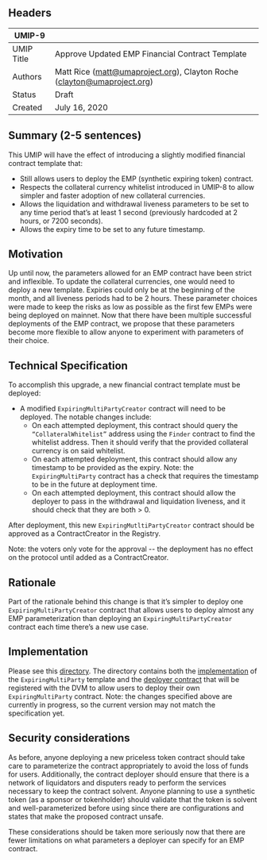 ## Headers
| UMIP-9     |                                                                                                                                          |
|------------|------------------------------------------------------------------------------------------------------------------------------------------|
| UMIP Title | Approve Updated EMP Financial Contract Template              |
| Authors    | Matt Rice (matt@umaproject.org), Clayton Roche (clayton@umaproject.org) |
| Status     | Draft                                                                                                                                    |
| Created    | July 16, 2020                                                                                                                           |

## Summary (2-5 sentences)
This UMIP will have the effect of introducing a slightly modified financial contract template that:
- Still allows users to deploy the EMP (synthetic expiring token) contract.
- Respects the collateral currency whitelist introduced in UMIP-8 to allow simpler and faster adoption of new collateral currencies.
- Allows the liquidation and withdrawal liveness parameters to be set to any time period that’s at least 1 second (previously hardcoded at 2 hours, or 7200 seconds).
- Allows the expiry time to be set to any future timestamp.

## Motivation
Up until now, the parameters allowed for an EMP contract have been strict and inflexible. To update the collateral currencies, one would need to deploy a new template. Expiries could only be at the beginning of the month, and all liveness periods had to be 2 hours. These parameter choices were made to keep the risks as low as possible as the first few EMPs were being deployed on mainnet. Now that there have been multiple successful deployments of the EMP contract, we propose that these parameters become more flexible to allow anyone to experiment with parameters of their choice.

## Technical Specification
To accomplish this upgrade, a new financial contract template must be deployed:
- A modified `ExpiringMultiPartyCreator` contract will need to be deployed. The notable changes include:
	- On each attempted deployment, this contract should query the `“CollateralWhitelist”` address using the `Finder` contract to find the whitelist address. Then it should verify that the provided collateral currency is on said whitelist.
	- On each attempted deployment, this contract should allow any timestamp to be provided as the expiry. Note: the `ExpiringMultiParty` contract has a check that requires the timestamp to be in the future at deployment time.
	- On each attempted deployment, this contract should allow the deployer to pass in the withdrawal and liquidation liveness, and it should check that they are both > 0.

After deployment, this new `ExpiringMutltiPartyCreator` contract should be approved as a ContractCreator in the Registry.

Note: the voters only vote for the approval -- the deployment has no effect on the protocol until added as a ContractCreator.

## Rationale

Part of the rationale behind this change is that it’s simpler to deploy one `ExpiringMultiPartyCreator` contract that allows users to deploy almost any EMP parameterization than deploying an `ExpiringMultiPartyCreator` contract each time there’s a new use case.

## Implementation

Please see this [directory](https://github.com/UMAprotocol/protocol/tree/master/core/contracts/financial-templates/expiring-multiparty). The directory contains both the [implementation](https://github.com/UMAprotocol/protocol/blob/master/core/contracts/financial-templates/expiring-multiparty/ExpiringMultiParty.sol) of the `ExpiringMultiParty` template and the [deployer contract](https://github.com/UMAprotocol/protocol/blob/master/core/contracts/financial-templates/expiring-multiparty/ExpiringMultiPartyCreator.sol) that will be registered with the DVM to allow users to deploy their own `ExpiringMultiParty` contract. Note: the changes specified above are currently in progress, so the current version may not match the specification yet.

## Security considerations
As before, anyone deploying a new priceless token contract should take care to parameterize the contract appropriately to avoid the loss of funds for users. Additionally, the contract deployer should ensure that there is a network of liquidators and disputers ready to perform the services necessary to keep the contract solvent. Anyone planning to use a synthetic token (as a sponsor or tokenholder) should validate that the token is solvent and well-parameterized before using since there are configurations and states that make the proposed contract unsafe.

These considerations should be taken more seriously now that there are fewer limitations on what parameters a deployer can specify for an EMP contract.
